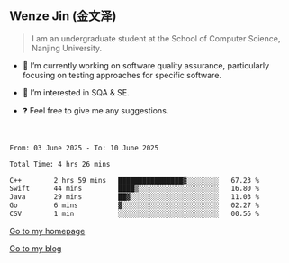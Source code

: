 ## Wenze Jin (金文泽)

> I am an undergraduate student at the School of Computer Science, Nanjing University.

- 🔭 I’m currently working on software quality assurance, particularly focusing on testing approaches for specific software.
  
- 🌱 I’m interested in SQA & SE.
  
- ❓ Feel free to give me any suggestions.  

<br>  

<!--START_SECTION:waka-->

```txt
From: 03 June 2025 - To: 10 June 2025

Total Time: 4 hrs 26 mins

C++        2 hrs 59 mins   ████████████████▓░░░░░░░░   67.23 %
Swift      44 mins         ████▒░░░░░░░░░░░░░░░░░░░░   16.80 %
Java       29 mins         ██▓░░░░░░░░░░░░░░░░░░░░░░   11.03 %
Go         6 mins          ▓░░░░░░░░░░░░░░░░░░░░░░░░   02.27 %
CSV        1 min           ░░░░░░░░░░░░░░░░░░░░░░░░░   00.56 %
```

<!--END_SECTION:waka-->

[Go to my homepage](https://wenzejin.github.io)

[Go to my blog](https://wenzejin.notion.site/Wenze-Jin-s-Blog-1635e9fa7b6d80b3adcedfacc74aa717?pvs=4)
